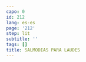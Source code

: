 ```yaml
---
capo: 0
id: 212
lang: es-es
page: '212'
step: lit
subtitle: ''
tags: []
title: SALMODIAS PARA LAUDES
---
```

